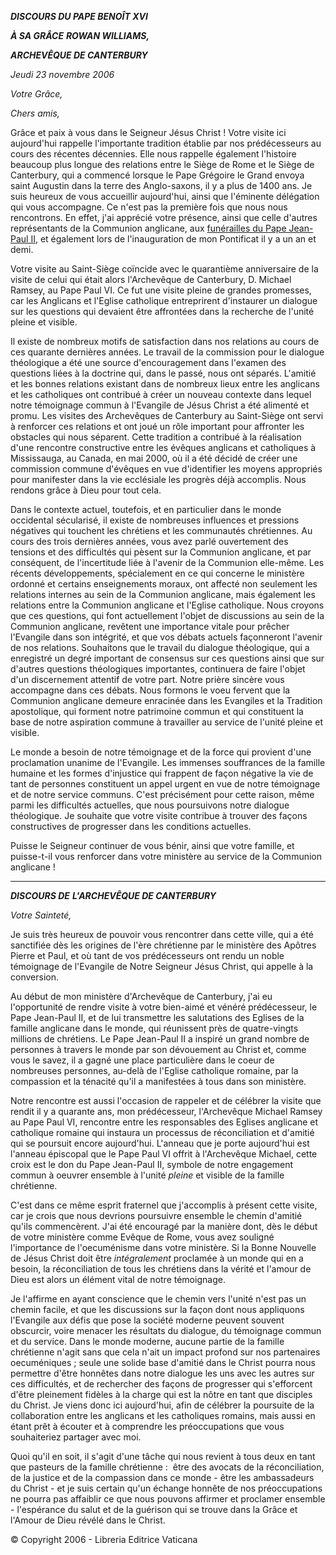 ***DISCOURS DU PAPE BENOÎT XVI***

***À SA GRÂCE*** ***ROWAN WILLIAMS,***

***ARCHEVÊQUE DE CANTERBURY***

*Jeudi 23 novembre 2006*

*Votre Grâce,*

*Chers amis,*

Grâce et paix à vous dans le Seigneur Jésus Christ ! Votre visite ici aujourd'hui rappelle l'importante tradition établie par nos prédécesseurs au cours des récentes décennies. Elle nous rappelle également l'histoire beaucoup plus longue des relations entre le Siège de Rome et le Siège de Canterbury, qui a commencé lorsque le Pape Grégoire le Grand envoya saint Augustin dans la terre des Anglo-saxons, il y a plus de 1400 ans. Je suis heureux de vous accueillir aujourd'hui, ainsi que l'éminente délégation qui vous accompagne. Ce n'est pas la première fois que nous nous rencontrons. En effet, j'ai apprécié votre présence, ainsi que celle d'autres représentants de la Communion anglicane, aux [funérailles du Pape Jean-Paul II](http://www.vatican.va/gpII/documents/index_fr.htm#FUNERAL%20MASS%20FOR%20THE%20ROMAN%20PONTIFF%20JOHN%20PAUL%20II), et également lors de l'inauguration de mon Pontificat il y a un an et demi.

Votre visite au Saint-Siège coïncide avec le quarantième anniversaire de la visite de celui qui était alors l'Archevêque de Canterbury, D. Michael Ramsey, au Pape Paul VI. Ce fut une visite pleine de grandes promesses, car les Anglicans et l'Eglise catholique entreprirent d'instaurer un dialogue sur les questions qui devaient être affrontées dans la recherche de l'unité pleine et visible.

Il existe de nombreux motifs de satisfaction dans nos relations au cours de ces quarante dernières années. Le travail de la commission pour le dialogue théologique a été une source d'encouragement dans l'examen des questions liées à la doctrine qui, dans le passé, nous ont séparés. L'amitié et les bonnes relations existant dans de nombreux lieux entre les anglicans et les catholiques ont contribué à créer un nouveau contexte dans lequel notre témoignage commun à l'Evangile de Jésus Christ a été alimenté et promu. Les visites des Archevêques de Canterbury au Saint-Siège ont servi à renforcer ces relations et ont joué un rôle important pour affronter les obstacles qui nous séparent. Cette tradition a contribué à la réalisation d'une rencontre constructive entre les évêques anglicans et catholiques à Mississauga, au Canada, en mai 2000, où il a été décidé de créer une commission commune d'évêques en vue d'identifier les moyens appropriés pour manifester dans la vie ecclésiale les progrès déjà accomplis. Nous rendons grâce à Dieu pour tout cela.

Dans le contexte actuel, toutefois, et en particulier dans le monde occidental sécularisé, il existe de nombreuses influences et pressions négatives qui touchent les chrétiens et les communautés chrétiennes. Au cours des trois dernières années, vous avez parlé ouvertement des tensions et des difficultés qui pèsent sur la Communion anglicane, et par conséquent, de l'incertitude liée à l'avenir de la Communion elle-même. Les récents développements, spécialement en ce qui concerne le ministère ordonné et certains enseignements moraux, ont affecté non seulement les relations internes au sein de la Communion anglicane, mais également les relations entre la Communion anglicane et l'Eglise catholique. Nous croyons que ces questions, qui font actuellement l'objet de discussions au sein de la Communion anglicane, revêtent une importance vitale pour prêcher l'Evangile dans son intégrité, et que vos débats actuels façonneront l'avenir de nos relations. Souhaitons que le travail du dialogue théologique, qui a enregistré un degré important de consensus sur ces questions ainsi que sur d'autres questions théologiques importantes, continuera de faire l'objet d'un discernement attentif de votre part. Notre prière sincère vous accompagne dans ces débats. Nous formons le voeu fervent que la Communion anglicane demeure enracinée dans les Evangiles et la Tradition apostolique, qui forment notre patrimoine commun et qui constituent la base de notre aspiration commune à travailler au service de l'unité pleine et visible.

Le monde a besoin de notre témoignage et de la force qui provient d'une proclamation unanime de l'Evangile. Les immenses souffrances de la famille humaine et les formes d'injustice qui frappent de façon négative la vie de tant de personnes constituent un appel urgent en vue de notre témoignage et de notre service communs. C'est précisément pour cette raison, même parmi les difficultés actuelles, que nous poursuivons notre dialogue théologique. Je souhaite que votre visite contribue à trouver des façons constructives de progresser dans les conditions actuelles.

Puisse le Seigneur continuer de vous bénir, ainsi que votre famille, et puisse-t-il vous renforcer dans votre ministère au service de la Communion anglicane !

***

***DISCOURS DE*** ***L'ARCHEVÊQUE DE CANTERBURY***

*Votre Sainteté,*

Je suis très heureux de pouvoir vous rencontrer dans cette ville, qui a été sanctifiée dès les origines de l'ère chrétienne par le ministère des Apôtres Pierre et Paul, et où tant de vos prédécesseurs ont rendu un noble témoignage de l'Evangile de Notre Seigneur Jésus Christ, qui appelle à la conversion.

Au début de mon ministère d'Archevêque de Canterbury, j'ai eu l'opportunité de rendre visite à votre bien-aimé et vénéré prédécesseur, le Pape Jean-Paul II, et de lui transmettre les salutations des Eglises de la famille anglicane dans le monde, qui réunissent près de quatre-vingts millions de chrétiens. Le Pape Jean-Paul II a inspiré un grand nombre de personnes à travers le monde par son dévouement au Christ et, comme vous le savez, il a gagné une place particulière dans le coeur de nombreuses personnes, au-delà de l'Eglise catholique romaine, par la compassion et la ténacité qu'il a manifestées à tous dans son ministère.

Notre rencontre est aussi l'occasion de rappeler et de célébrer la visite que rendit il y a quarante ans, mon prédécesseur, l'Archevêque Michael Ramsey au Pape Paul VI, rencontre entre les responsables des Eglises anglicane et catholique romaine qui instaura un processus de réconciliation et d'amitié qui se poursuit encore aujourd'hui. L'anneau que je porte aujourd'hui est l'anneau épiscopal que le Pape Paul VI offrit à l'Archevêque Michael, cette croix est le don du Pape Jean-Paul II, symbole de notre engagement commun à oeuvrer ensemble à l'unité *pleine* et visible de la famille chrétienne.

C'est dans ce même esprit fraternel que j'accomplis à présent cette visite, car je crois que nous devrions poursuivre ensemble le chemin d'amitié qu'ils commencèrent. J'ai été encouragé par la manière dont, dès le début de votre ministère comme Evêque de Rome, vous avez souligné l'importance de l'oecuménisme dans votre ministère. Si la Bonne Nouvelle de Jésus Christ doit être *intégralement* proclamée à un monde qui en a besoin, la réconciliation de tous les chrétiens dans la vérité et l'amour de Dieu est alors un élément vital de notre témoignage.

Je l'affirme en ayant conscience que le chemin vers l'unité n'est pas un chemin facile, et que les discussions sur la façon dont nous appliquons l'Evangile aux défis que pose la société moderne peuvent souvent obscurcir, voire menacer les résultats du dialogue, du témoignage commun et du service. Dans le monde moderne, aucune partie de la famille chrétienne n'agit sans que cela n'ait un impact profond sur nos partenaires oecuméniques ; seule une solide base d'amitié dans le Christ pourra nous permettre d'être honnêtes dans notre dialogue les uns avec les autres sur ces difficultés, et de rechercher des façons de progresser qui s'efforcent d'être pleinement fidèles à la charge qui est la nôtre en tant que disciples du Christ. Je viens donc ici aujourd'hui, afin de célébrer la poursuite de la collaboration entre les anglicans et les catholiques romains, mais aussi en étant prêt à écouter et à comprendre les préoccupations que vous souhaiteriez partager avec moi.

Quoi qu'il en soit, il s'agit d'une tâche qui nous revient à tous deux en tant que pasteurs de la famille chrétienne :  être des avocats de la réconciliation, de la justice et de la compassion dans ce monde - être les ambassadeurs du Christ - et je suis certain qu'un échange honnête de nos préoccupations ne pourra pas affaiblir ce que nous pouvons affirmer et proclamer ensemble - l'espérance du salut et de la guérison qui se trouve dans la Grâce et l'Amour de Dieu révélé dans le Christ.

© Copyright 2006 - Libreria Editrice Vaticana